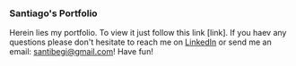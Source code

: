 ### Santiago's Portfolio

Herein lies my portfolio. To view it just follow this link [link]. If you haev any questions please don't hesitate to reach me on [LinkedIn](www.linkedin.com/in/santiago-betancourth) or send me an email: santibegi@gmail.com! Have fun!
